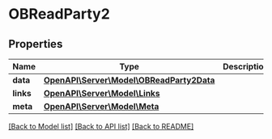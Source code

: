 # OBReadParty2

## Properties
Name | Type | Description | Notes
------------ | ------------- | ------------- | -------------
**data** | [**OpenAPI\Server\Model\OBReadParty2Data**](OBReadParty2Data.md) |  | 
**links** | [**OpenAPI\Server\Model\Links**](Links.md) |  | [optional] 
**meta** | [**OpenAPI\Server\Model\Meta**](Meta.md) |  | [optional] 

[[Back to Model list]](../README.md#documentation-for-models) [[Back to API list]](../README.md#documentation-for-api-endpoints) [[Back to README]](../README.md)


